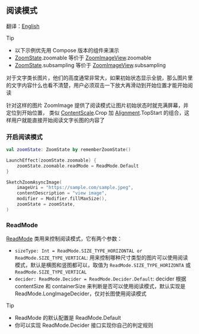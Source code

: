 ## 阅读模式

翻译：[English](readmode.md)

> [!TIP]
> * 以下示例优先用 Compose 版本的组件来演示
> * [ZoomState].zoomable 等价于 [ZoomImageView].zoomable
> * [ZoomState].subsampling 等价于 [ZoomImageView].subsampling

对于文字类长图片，他们的高度通常非常大，如果初始状态显示全貌，那么图片里的文字内容什么也看不清楚，用户必须双击一下放大再滑动到开始位置才能开始阅读

针对这样的图片 ZoomImage 提供了阅读模式让图片初始状态时就充满屏幕，并定位到开始位置，
类似 [ContentScale].Crop 加 [Alignment].TopStart 的组合，这样用户就能直接开始阅读文字长图的内容了

### 开启阅读模式

```kotlin
val zoomState: ZoomState by rememberZoomState()

LaunchEffect(zoomState.zoomable) {
    zoomState.zoomable.readMode = ReadMode.Default
}

SketchZoomAsyncImage(
    imageUri = "https://sample.com/sample.jpeg",
    contentDescription = "view image",
    modifier = Modifier.fillMaxSize(),
    zoomState = zoomState,
)
```

### ReadMode

[ReadMode] 类用来控制阅读模式，它有两个参数：

* `sizeType: Int = ReadMode.SIZE_TYPE_HORIZONTAL or ReadMode.SIZE_TYPE_VERTICAL`:
  用来控制哪种尺寸类型的图片可以使用阅读模式，默认是横图和竖图都可以，取值为
  `ReadMode.SIZE_TYPE_HORIZONTA`
  或 `ReadMode.SIZE_TYPE_VERTICAL`
* `decider: ReadMode.Decider = ReadMode.Decider.Default`: decider 根据 contentSize 和 containerSize
  来判断是否可以使用阅读模式，默认实现是 ReadMode.LongImageDecider，仅对长图使用阅读模式

> [!TIP]
> * ReadMode 的默认配置是 ReadMode.Default
> * 你可以实现 ReadMode.Decider 接口实现你自己的判定规则

[ZoomImageView]: ../zoomimage-view/src/main/kotlin/com/github/panpf/zoomimage/ZoomImageView.kt

[ZoomImage]: ../zoomimage-compose/src/commonMain/kotlin/com/github/panpf/zoomimage/ZoomImage.kt

[ZoomState]: ../zoomimage-compose/src/commonMain/kotlin/com/github/panpf/zoomimage/compose/ZoomState.kt

[ReadMode]: ../zoomimage-core/src/commonMain/kotlin/com/github/panpf/zoomimage/zoom/ReadMode.kt

[ContentScale]: https://developer.android.com/reference/kotlin/androidx/compose/ui/layout/ContentScale

[Alignment]: https://developer.android.com/reference/kotlin/androidx/compose/ui/Alignment